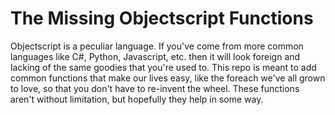 # The Missing Objectscript Functions
Objectscript is a peculiar language. If you've come from more common languages like C#, Python, Javascript, etc. then it will look foreign and lacking of the same goodies that you're used to. This repo is meant to add common functions that make our lives easy, like the foreach we've all grown to love, so that you don't have to re-invent the wheel. These functions aren't without limitation, but hopefully they help in some way.
